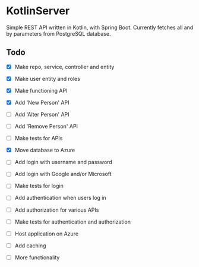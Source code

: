 # KotlinServer

Simple REST API written in Kotlin, with Spring Boot.
Currently fetches all and by parameters from PostgreSQL database.

## Todo
- [x] Make repo, service, controller and entity
- [x] Make user entity and roles
      
- [x] Make functioning API
- [x] Add 'New Person' API
- [ ] Add 'Alter Person' API
- [ ] Add 'Remove Person' API
- [ ] Make tests for APIs

- [x] Move database to Azure

- [ ] Add login with username and password
- [ ] Add login with Google and/or Microsoft
- [ ] Make tests for login

- [ ] Add authentication when users log in
- [ ] Add authorization for various APIs
- [ ] Make tests for authentication and authorization

- [ ] Host application on Azure

- [ ] Add caching

- [ ] More functionality
